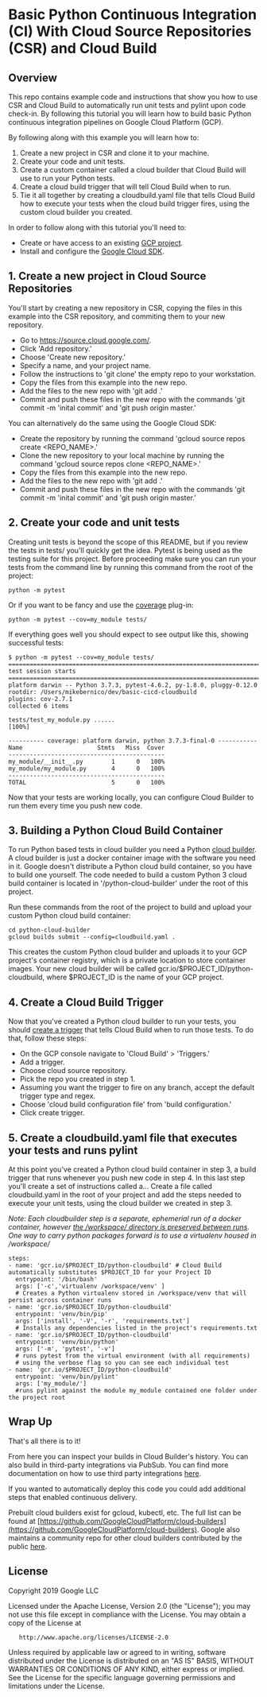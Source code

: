 # Basic Python Continuous Integration (CI) With Cloud Source Repositories (CSR) and Cloud Build

## Overview
This repo contains example code and instructions that show you how to use CSR and 
Cloud Build to automatically run unit tests and pylint upon code check-in. By following this tutorial you will learn
how to build basic Python continuous integration pipelines on Google Cloud Platform (GCP).

By following along with this example you will learn how to:
1. Create a new project in CSR and clone it to your machine.
2. Create your code and unit tests.
3. Create a custom container called a cloud builder that Cloud Build will use to run your Python tests.
4. Create a cloud build trigger that will tell Cloud Build when to run.
5. Tie it all together by creating a cloudbuild.yaml file that tells Cloud Build how to execute your tests
 when the cloud build trigger fires, using the custom cloud builder you created.
 
In order to follow along with this tutorial you'll need to:
* Create or have access to an existing [GCP project](https://cloud.google.com/resource-manager/docs/creating-managing-projects).
* Install and configure the [Google Cloud SDK](https://cloud.google.com/sdk).

## 1. Create a new project in Cloud Source Repositories
You'll start by creating a new repository in CSR, copying the files in this example into the CSR repository, and 
commiting them to your new repository.

* Go to https://source.cloud.google.com/.
* Click 'Add repository.'
* Choose 'Create new repository.'
* Specify a name, and your project name.
* Follow the instructions to 'git clone' the empty repo to your workstation.
* Copy the files from this example into the new repo.
* Add the files to the new repo with 'git add .'
* Commit and push these files in the new repo with the commands 'git commit -m 'inital commit' and 'git push origin master.'


You can alternatively do the same using the Google Cloud SDK:
* Create the repository by running the command 'gcloud source repos create <REPO_NAME>.'
* Clone the new repository to your local machine by running the command 'gcloud source repos clone <REPO_NAME>.'
* Copy the files from this example into the new repo.
* Add the files to the new repo with 'git add .'
* Commit and push these files in the new repo with the commands 'git commit -m 'inital commit' and 'git push origin master.'

## 2. Create your code and unit tests
Creating unit tests is beyond the scope of this README, but if you review the tests in tests/ you'll quickly get the idea. 
Pytest is being used as the testing suite for this project. Before proceeding make sure you can run your tests from the 
command line by running this command from the root of the project:

```
python -m pytest 
```

Or if you want to be fancy and use the [coverage](https://pytest-cov.readthedocs.io/en/latest/readme.html) plug-in:

```
python -m pytest --cov=my_module tests/
```

If everything goes well you should expect to see output like this, showing successful tests:

```
$ python -m pytest --cov=my_module tests/
============================================================================= test session starts ==============================================================================
platform darwin -- Python 3.7.3, pytest-4.6.2, py-1.8.0, pluggy-0.12.0
rootdir: /Users/mikebernico/dev/basic-cicd-cloudbuild
plugins: cov-2.7.1
collected 6 items

tests/test_my_module.py ......                                                                                                                                           [100%]

---------- coverage: platform darwin, python 3.7.3-final-0 -----------
Name                     Stmts   Miss  Cover
--------------------------------------------
my_module/__init__.py        1      0   100%
my_module/my_module.py       4      0   100%
--------------------------------------------
TOTAL                        5      0   100%
```

Now that your tests are working locally, you can configure Cloud Builder to run them every time you push new code.

## 3. Building a Python Cloud Build Container
To run Python based tests in cloud builder you need a Python [cloud builder](https://cloud.google.com/cloud-build/docs/cloud-builders). 
A cloud builder is just a docker container image with the software you need in it. Google doesn't distribute a 
Python cloud build container, so you have to build one yourself. The code needed to build a custom Python 3 cloud build 
container is located in '/python-cloud-builder' under the root of this project. 

Run these commands from the root of the project to build and upload your custom Python cloud build container:

```
cd python-cloud-builder
gcloud builds submit --config=cloudbuild.yaml .
```

This creates the custom Python cloud builder and uploads it to your GCP project's container registry, which is a private
location to store container images. Your new cloud builder will be called gcr.io/$PROJECT_ID/python-cloudbuild, where 
$PROJECT_ID is the name of your GCP project.

## 4. Create a Cloud Build Trigger
Now that you've created a Python cloud builder to run your tests, you 
should [create a trigger](https://cloud.google.com/cloud-build/docs/running-builds/automate-builds) that tells Cloud
Build when to run those tests. To do that, follow these steps:

* On the GCP console navigate to 'Cloud Build' > 'Triggers.'
* Add a trigger.
* Choose cloud source repository.
* Pick the repo you created in step 1.
* Assuming you want the trigger to fire on any branch, accept the default trigger type and regex.
* Choose 'cloud build configuration file' from 'build configuration.'
* Click create trigger.


## 5. Create a cloudbuild.yaml file that executes your tests and runs pylint
At this point you've created a Python cloud build container in step 3, a build trigger that runs whenever you 
push new code in step 4. In this last step you'll create a set of instructions called a...
Create a file called cloudbuild.yaml in the root of your project and add the steps needed to execute your unit tests, 
using the cloud builder we created in step 3. 

*Note: Each cloudbuilder step is a separate, ephemerial run of a docker container, however [the /workspace/ directory is
preserved between runs](https://cloud.google.com/cloud-build/docs/build-config#dir). One way to carry python packages 
forward is to use a virtualenv housed in /workspace/*


```
steps:
- name: 'gcr.io/$PROJECT_ID/python-cloudbuild' # Cloud Build automatically substitutes $PROJECT_ID for your Project ID
  entrypoint: '/bin/bash'
  args: ['-c','virtualenv /workspace/venv' ]
  # Creates a Python virtualenv stored in /workspace/venv that will persist across container runs
- name: 'gcr.io/$PROJECT_ID/python-cloudbuild'
  entrypoint: 'venv/bin/pip'
  args: ['install', '-V', '-r', 'requirements.txt']
  # Installs any dependencies listed in the project's requirements.txt
- name: 'gcr.io/$PROJECT_ID/python-cloudbuild'
  entrypoint: 'venv/bin/python'
  args: ['-m', 'pytest', '-v']
  # runs pytest from the virtual environment (with all requirements) 
  # using the verbose flag so you can see each individual test
- name: 'gcr.io/$PROJECT_ID/python-cloudbuild'
  entrypoint: 'venv/bin/pylint'
  args: ['my_module/']
  #runs pylint against the module my_module contained one folder under the project root
```

## Wrap Up
That's all there is to it! 

From here you can inspect your builds in Cloud Builder's history.  You can also build in third-party integrations via
PubSub. You can find more documentation on how to use third party integrations
 [here](https://cloud.google.com/cloud-build/docs/configure-third-party-notifications).

If you wanted to automatically deploy this code you could add additional steps that enabled continuous delivery. 

Prebuilt cloud builders exist for gcloud, kubectl, etc. The full list can be found at [https://github.com/GoogleCloudPlatform/cloud-builders](https://github.com/GoogleCloudPlatform/cloud-builders).
Google also maintains a community repo for other cloud builders contributed by the public [here](https://github.com/GoogleCloudPlatform/cloud-builders-community).


## License
   Copyright 2019 Google LLC

   Licensed under the Apache License, Version 2.0 (the "License");
   you may not use this file except in compliance with the License.
   You may obtain a copy of the License at

       http://www.apache.org/licenses/LICENSE-2.0

   Unless required by applicable law or agreed to in writing, software
   distributed under the License is distributed on an "AS IS" BASIS,
   WITHOUT WARRANTIES OR CONDITIONS OF ANY KIND, either express or implied.
   See the License for the specific language governing permissions and
   limitations under the License.
